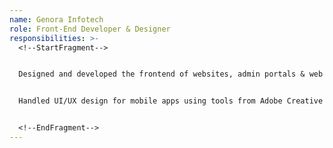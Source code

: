 ```yaml
---
name: Genora Infotech
role: Front-End Developer & Designer
responsibilities: >-
  <!--StartFragment-->


  Designed and developed the frontend of websites, admin portals & web apps using technologies like HTML, Angular Material, Vanilla Javascript and CSS frameworks like Bootstrap, Foundation.


  Handled UI/UX design for mobile apps using tools from Adobe Creative Cloud.


  <!--EndFragment-->
---
```

